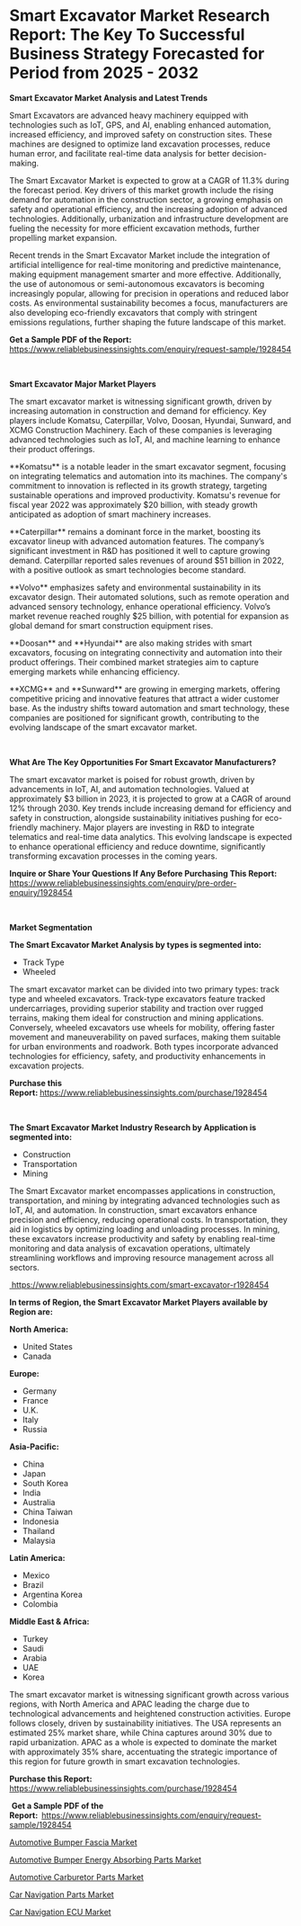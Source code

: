 <p><h1>Smart Excavator Market Research Report: The Key To Successful Business Strategy Forecasted for Period from 2025 - 2032</h1></p><p><strong>Smart Excavator Market Analysis and Latest Trends</strong></p>
<p><p>Smart Excavators are advanced heavy machinery equipped with technologies such as IoT, GPS, and AI, enabling enhanced automation, increased efficiency, and improved safety on construction sites. These machines are designed to optimize land excavation processes, reduce human error, and facilitate real-time data analysis for better decision-making.</p><p>The Smart Excavator Market is expected to grow at a CAGR of 11.3% during the forecast period. Key drivers of this market growth include the rising demand for automation in the construction sector, a growing emphasis on safety and operational efficiency, and the increasing adoption of advanced technologies. Additionally, urbanization and infrastructure development are fueling the necessity for more efficient excavation methods, further propelling market expansion.</p><p>Recent trends in the Smart Excavator Market include the integration of artificial intelligence for real-time monitoring and predictive maintenance, making equipment management smarter and more effective. Additionally, the use of autonomous or semi-autonomous excavators is becoming increasingly popular, allowing for precision in operations and reduced labor costs. As environmental sustainability becomes a focus, manufacturers are also developing eco-friendly excavators that comply with stringent emissions regulations, further shaping the future landscape of this market.</p></p>
<p><strong>Get a Sample PDF of the Report:&nbsp;</strong> <a href="https://www.reliablebusinessinsights.com/enquiry/request-sample/1928454?utm_campaign=3083&utm_medium=2&utm_source=Github&utm_content=ia&utm_term=29032025&utm_id=smart-excavator">https://www.reliablebusinessinsights.com/enquiry/request-sample/1928454</a></p>
<p>&nbsp;</p>
<p><strong>Smart Excavator Major Market Players</strong></p>
<p><p>The smart excavator market is witnessing significant growth, driven by increasing automation in construction and demand for efficiency. Key players include Komatsu, Caterpillar, Volvo, Doosan, Hyundai, Sunward, and XCMG Construction Machinery. Each of these companies is leveraging advanced technologies such as IoT, AI, and machine learning to enhance their product offerings.</p><p>**Komatsu** is a notable leader in the smart excavator segment, focusing on integrating telematics and automation into its machines. The company's commitment to innovation is reflected in its growth strategy, targeting sustainable operations and improved productivity. Komatsu's revenue for fiscal year 2022 was approximately $20 billion, with steady growth anticipated as adoption of smart machinery increases.</p><p>**Caterpillar** remains a dominant force in the market, boosting its excavator lineup with advanced automation features. The company’s significant investment in R&D has positioned it well to capture growing demand. Caterpillar reported sales revenues of around $51 billion in 2022, with a positive outlook as smart technologies become standard.</p><p>**Volvo** emphasizes safety and environmental sustainability in its excavator design. Their automated solutions, such as remote operation and advanced sensory technology, enhance operational efficiency. Volvo’s market revenue reached roughly $25 billion, with potential for expansion as global demand for smart construction equipment rises.</p><p>**Doosan** and **Hyundai** are also making strides with smart excavators, focusing on integrating connectivity and automation into their product offerings. Their combined market strategies aim to capture emerging markets while enhancing efficiency. </p><p>**XCMG** and **Sunward** are growing in emerging markets, offering competitive pricing and innovative features that attract a wider customer base. As the industry shifts toward automation and smart technology, these companies are positioned for significant growth, contributing to the evolving landscape of the smart excavator market.</p></p>
<p>&nbsp;</p>
<p><strong>What Are The Key Opportunities For Smart Excavator Manufacturers?</strong></p>
<p><p>The smart excavator market is poised for robust growth, driven by advancements in IoT, AI, and automation technologies. Valued at approximately $3 billion in 2023, it is projected to grow at a CAGR of around 12% through 2030. Key trends include increasing demand for efficiency and safety in construction, alongside sustainability initiatives pushing for eco-friendly machinery. Major players are investing in R&D to integrate telematics and real-time data analytics. This evolving landscape is expected to enhance operational efficiency and reduce downtime, significantly transforming excavation processes in the coming years.</p></p>
<p><strong>Inquire or Share Your Questions If Any Before Purchasing This Report:</strong> <a href="https://www.reliablebusinessinsights.com/enquiry/pre-order-enquiry/1928454?utm_campaign=3083&utm_medium=2&utm_source=Github&utm_content=ia&utm_term=29032025&utm_id=smart-excavator">https://www.reliablebusinessinsights.com/enquiry/pre-order-enquiry/1928454</a></p>
<p>&nbsp;</p>
<p><strong>Market Segmentation</strong></p>
<p><strong>The Smart Excavator Market Analysis by types is segmented into:</strong></p>
<p><ul><li>Track Type</li><li>Wheeled</li></ul></p>
<p><p>The smart excavator market can be divided into two primary types: track type and wheeled excavators. Track-type excavators feature tracked undercarriages, providing superior stability and traction over rugged terrains, making them ideal for construction and mining applications. Conversely, wheeled excavators use wheels for mobility, offering faster movement and maneuverability on paved surfaces, making them suitable for urban environments and roadwork. Both types incorporate advanced technologies for efficiency, safety, and productivity enhancements in excavation projects.</p></p>
<p><strong>Purchase this Report:&nbsp;</strong><a href="https://www.reliablebusinessinsights.com/purchase/1928454?utm_campaign=3083&utm_medium=2&utm_source=Github&utm_content=ia&utm_term=29032025&utm_id=smart-excavator">https://www.reliablebusinessinsights.com/purchase/1928454</a></p>
<p>&nbsp;</p>
<p><strong>The Smart Excavator Market Industry Research by Application is segmented into:</strong></p>
<p><ul><li>Construction</li><li>Transportation</li><li>Mining</li></ul></p>
<p><p>The Smart Excavator market encompasses applications in construction, transportation, and mining by integrating advanced technologies such as IoT, AI, and automation. In construction, smart excavators enhance precision and efficiency, reducing operational costs. In transportation, they aid in logistics by optimizing loading and unloading processes. In mining, these excavators increase productivity and safety by enabling real-time monitoring and data analysis of excavation operations, ultimately streamlining workflows and improving resource management across all sectors.</p></p>
<p><a href="https://www.reliablebusinessinsights.com/smart-excavator-r1928454?utm_campaign=3083&utm_medium=2&utm_source=Github&utm_content=ia&utm_term=29032025&utm_id=smart-excavator">&nbsp;https://www.reliablebusinessinsights.com/smart-excavator-r1928454</a></p>
<p><strong>In terms of Region, the Smart Excavator Market Players available by Region are:</strong></p>
<p>
    <p> <strong> North America: </strong>
        <ul>
            <li>United States</li>
            <li>Canada</li>
        </ul>
        </p> 
    <p> <strong> Europe: </strong>
        <ul>
            <li>Germany</li>
            <li>France</li>
            <li>U.K.</li>
            <li>Italy</li>
            <li>Russia</li>
        </ul>
        </p> 
    <p> <strong> Asia-Pacific: </strong>
        <ul>
            <li>China</li>
            <li>Japan</li>
            <li>South Korea</li>
            <li>India</li>
            <li>Australia</li>
            <li>China Taiwan</li>
            <li>Indonesia</li>
            <li>Thailand</li>
            <li>Malaysia</li>
        </ul>
        </p> 
    <p> <strong> Latin America: </strong>
        <ul>
            <li>Mexico</li>
            <li>Brazil</li>
            <li>Argentina Korea</li>
            <li>Colombia</li>
        </ul>
        </p> 
    <p> <strong> Middle East & Africa: </strong>
        <ul>
            <li>Turkey</li>
            <li>Saudi</li>
            <li>Arabia</li>
            <li>UAE</li>
            <li>Korea</li>
        </ul>
    </p>
    </p>
<p><p>The smart excavator market is witnessing significant growth across various regions, with North America and APAC leading the charge due to technological advancements and heightened construction activities. Europe follows closely, driven by sustainability initiatives. The USA represents an estimated 25% market share, while China captures around 30% due to rapid urbanization. APAC as a whole is expected to dominate the market with approximately 35% share, accentuating the strategic importance of this region for future growth in smart excavation technologies.</p></p>
<p><strong>Purchase this Report: </strong><a href="https://www.reliablebusinessinsights.com/purchase/1928454?utm_campaign=3083&utm_medium=2&utm_source=Github&utm_content=ia&utm_term=29032025&utm_id=smart-excavator">https://www.reliablebusinessinsights.com/purchase/1928454</a></p>
<p>&nbsp;<strong>Get a Sample PDF of the Report:&nbsp;&nbsp;</strong><a href="https://www.reliablebusinessinsights.com/enquiry/request-sample/1928454?utm_campaign=3083&utm_medium=2&utm_source=Github&utm_content=ia&utm_term=29032025&utm_id=smart-excavator">https://www.reliablebusinessinsights.com/enquiry/request-sample/1928454</a></p>
<p><strong></strong></p>
<p><p><a href="https://github.com/micbotam/Market-Research-Report-List-1/blob/main/automotive-bumper-fascia-market.md?utm_campaign=3083&utm_medium=2&utm_source=Github&utm_content=ia&utm_term=29032025&utm_id=smart-excavator">Automotive Bumper Fascia Market</a></p><p><a href="https://github.com/scaseiargas/Market-Research-Report-List-1/blob/main/automotive-bumper-energy-absorbing-parts-market.md?utm_campaign=3083&utm_medium=2&utm_source=Github&utm_content=ia&utm_term=29032025&utm_id=smart-excavator">Automotive Bumper Energy Absorbing Parts Market</a></p><p><a href="https://github.com/porstheftyux/Market-Research-Report-List-1/blob/main/automotive-carburetor-parts-market.md?utm_campaign=3083&utm_medium=2&utm_source=Github&utm_content=ia&utm_term=29032025&utm_id=smart-excavator">Automotive Carburetor Parts Market</a></p><p><a href="https://github.com/samesdufloiw/Market-Research-Report-List-1/blob/main/car-navigation-parts-market.md?utm_campaign=3083&utm_medium=2&utm_source=Github&utm_content=ia&utm_term=29032025&utm_id=smart-excavator">Car Navigation Parts Market</a></p><p><a href="https://github.com/shadnfamoza/Market-Research-Report-List-1/blob/main/car-navigation-ecu-market.md?utm_campaign=3083&utm_medium=2&utm_source=Github&utm_content=ia&utm_term=29032025&utm_id=smart-excavator">Car Navigation ECU Market</a></p></p>